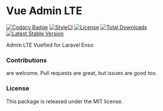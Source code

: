 <!--h-->
# Vue Admin LTE

[![Codacy Badge](https://api.codacy.com/project/badge/Grade/22a9c82803ce410caee8ddc67957d027)](https://www.codacy.com/app/laravel-enso/VueAdminLTE?utm_source=github.com&amp;utm_medium=referral&amp;utm_content=laravel-enso/VueAdminLTE&amp;utm_campaign=Badge_Grade)
[![StyleCI](https://styleci.io/repos/99346727/shield?branch=master)](https://styleci.io/repos/99346727)
[![License](https://poser.pugx.org/laravel-enso/vueadminlte/license)](https://https://packagist.org/packages/laravel-enso/vueadminlte)
[![Total Downloads](https://poser.pugx.org/laravel-enso/vueadminlte/downloads)](https://packagist.org/packages/laravel-enso/vueadminlte)
[![Latest Stable Version](https://poser.pugx.org/laravel-enso/vueadminlte/version)](https://packagist.org/packages/laravel-enso/vueadminlte)
<!--/h-->

Admin LTE Vuefied for Laravel Enso

<!--h-->
### Contributions

are welcome. Pull requests are great, but issues are good too.

### License

This package is released under the MIT license.
<!--/h-->